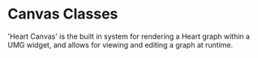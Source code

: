 # Canvas Classes

'Heart Canvas' is the built in system for rendering a Heart graph within a UMG widget, and allows for viewing and editing a graph at runtime.
